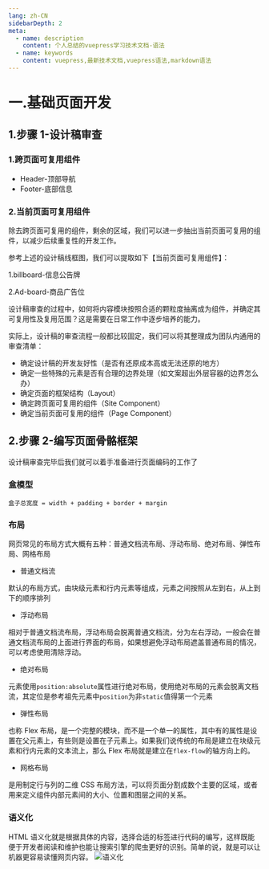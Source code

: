 ```yaml
---
lang: zh-CN
sidebarDepth: 2
meta:
  - name: description
    content: 个人总结的vuepress学习技术文档-语法
  - name: keywords
    content: vuepress,最新技术文档,vuepress语法,markdown语法
---
```


# 一.基础页面开发

## 1.步骤 1-设计稿审查

### 1.跨页面可复用组件

- Header-顶部导航
- Footer-底部信息

### 2.当前页面可复用组件

除去跨页面可复用的组件，剩余的区域，我们可以进一步抽出当前页面可复用的组件，以减少后续重复性的开发工作。

参考上述的设计稿线框图，我们可以提取如下【当前页面可复用组件】：

1.billboard-信息公告牌

2.Ad-board-商品广告位

设计稿审查的过程中，如何将内容模块按照合适的颗粒度抽离成为组件，并确定其可复用性及复用范围？这是需要在日常工作中逐步培养的能力。

实际上，设计稿的审查流程一般都比较固定，我们可以将其整理成为团队内通用的审查清单：

- 确定设计稿的开发友好性（是否有还原成本高或无法还原的地方）
- 确定一些特殊的元素是否有合理的边界处理（如文案超出外层容器的边界怎么办）
- 确定页面的框架结构（Layout）
- 确定跨页面可复用的组件（Site Component）
- 确定当前页面可复用的组件（Page Component）

## 2.步骤 2-编写页面骨骼框架

设计稿审查完毕后我们就可以着手准备进行页面编码的工作了

### 盒模型

```
盒子总宽度 = width + padding + border + margin
```

### 布局

网页常见的布局方式大概有五种：普通文档流布局、浮动布局、绝对布局、弹性布局、网格布局

- 普通文档流

默认的布局方式，由块级元素和行内元素等组成，元素之间按照从左到右，从上到下的顺序排列

- 浮动布局

相对于普通文档流布局，浮动布局会脱离普通文档流，分为左右浮动，一般会在普通文档流布局的上面进行界面的布局，如果想避免浮动布局遮盖普通布局的情况，可以考虑使用清除浮动。

- 绝对布局

元素使用`position:absolute`属性进行绝对布局，使用绝对布局的元素会脱离文档流，其定位是参考祖先元素中`position`为非`static`值得第一个元素

- 弹性布局

也称 Flex 布局，是一个完整的模块，而不是一个单一的属性，其中有的属性是设置在父元素上，有些则是设置在子元素上。如果我们说传统的布局是建立在块级元素和行内元素的文本流上，那么 Flex 布局就是建立在`flex-flow`的轴方向上的。

- 网格布局

是用制定行与列的二维 CSS 布局方法，可以将页面分割成数个主要的区域，或者用来定义组件内部元素间的大小、位置和图层之间的关系。

### 语义化

HTML 语义化就是根据具体的内容，选择合适的标签进行代码的编写，这样既能便于开发者阅读和维护也能让搜索引擎的爬虫更好的识别。简单的说，就是可以让机器更容易读懂网页内容。
![语义化](https://user-gold-cdn.xitu.io/2018/2/8/161757aefb39a574?w=1040&h=946&f=png&s=62113)
